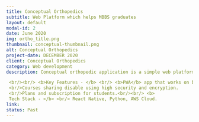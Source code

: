 ```yaml
---
title: Conceptual Orthopedics
subtitle: Web Platform which helps MBBS graduates
layout: default
modal-id: 2
date: June 2020
img: ortho_title.png
thumbnail: conceptual-thumbnail.png
alt: Conceptual Orthopedics
project-date: DECEMBER 2020
client: Conceptual Orthopedics
category: Web development
description: Conceptual orthopedic application is a simple web platform that helps MBBS graduates who are keen on pursuing further studies. All topics related to the subject are revised and edited to suit the current syllabus. Digital learning has paved the way for a better understanding of topics with excellent tutors who relentlessly work hard to conceptualize learning.

 <br/><br/> <b>Key Features - </b> <br/> <b>PWA</b> app that works on both IOS and android. <br/> Question Banks, PDF’s, Text Books, Videos (live and recorded), Assessments are available for enhancing the learning of a student.
 <br/>Courses sharing disable using high security and encryption.
 <br/>Plans and subscription for students.<br/><br/> <b>
 Tech Stack - </b> <br/> React Native, Python, AWS Cloud. 
link: 
status: Past
---
```


